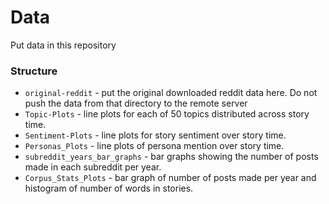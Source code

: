 # Data

Put data in this repository

### Structure

- `original-reddit` - put the original downloaded reddit data here. Do not push the data from that directory to the remote server
- `Topic-Plots` - line plots for each of 50 topics distributed across story time.
- `Sentiment-Plots` - line plots for story sentiment over story time.
- `Personas_Plots` - line plots of persona mention over story time.
- `subreddit_years_bar_graphs` - bar graphs showing the number of posts made in each subreddit per year.
- `Corpus_Stats_Plots` - bar graph of number of posts made per year and histogram of number of words in stories.
